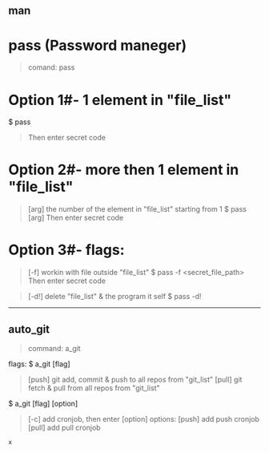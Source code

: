 ## man

# pass (Password maneger)
> comand: pass

# Option 1#- 1 element in "file_list"
$ pass 
> Then enter secret code

# Option 2#- more then 1 element in "file_list"
> [arg] the number of the element in "file_list" starting from 1
$ pass [arg]
> Then enter secret code

# Option 3#- flags:
> [-f] workin with file outside "file_list"
$ pass -f <secret_file_path>
> Then enter secret code
    
> [-d!] delete "file_list" & the program it self
$ pass -d!
-------------------------------------------------------------------------------
## auto_git
> command: a_git

flags:
$ a_git [flag]
> [push] git add, commit & push to all repos from "git_list" 
> [pull] git fetch & pull from all repos from "git_list" 

$ a_git [flag] [option]
> [-c] add cronjob, then enter [option]
    options:
    [push] add push cronjob
    [pull] add pull cronjob
    
    
    
    
    x
